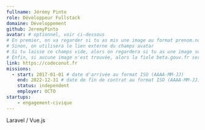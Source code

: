 ```yaml
---
fullname: Jérémy Pinto
role: Développeur Fullstack
domaine: Développement
github: JeremyPinto
avatar: # optionnel, voir ci-dessous
# En premier, on va regarder si tu as mis une image au format prenom.nom dans /img/authors/
# Sinon, on utilisera le lien externe du champs avatar
# Si tu laisse ce champs vide, alors on regardera si tu as une image sur GitHub
# Enfin, si aucune image n'est trouvée, alors la fiole beta.gouv.fr sera utilisée sur la page communauté
link: https://codeconut.fr
missions:
  - start: 2017-01-01 # date d'arrivée au format ISO (AAAA-MM-JJ)
    end: 2022-12-31 # date de fin de contrat au format ISO (AAAA-MM-JJ)
    status: independent
    employer: OCTO
startups:
    - engagement-civique
---
```


Laravel / Vue.js
